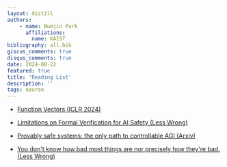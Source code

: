 ```yaml
---
layout: distill
authors: 
    - name: Bumjin Park
      affiliations:
        name: KAIST
bibliography: all.bib
giscus_comments: true
disqus_comments: true
date: 2024-08-22 
featured: true
title: 'Reading List'
description: ''
tags: neuron
---
```



* [Function Vectors (ICLR 2024)](https://arxiv.org/abs/2310.15213)
* [Limitations on Formal Verification for AI Safety (Less Wrong)](https://www.lesswrong.com/posts/B2bg677TaS4cmDPzL/limitations-on-formal-verification-for-ai-safety)

* [Provably safe systems: the only path to controllable AGI (Arxiv)](https://arxiv.org/pdf/2309.01933)

* [You don't know how bad most things are nor precisely how they're bad. (Less Wrong)](https://www.lesswrong.com/posts/PJu2HhKsyTEJMxS9a/you-don-t-know-how-bad-most-things-are-nor-precisely-how)